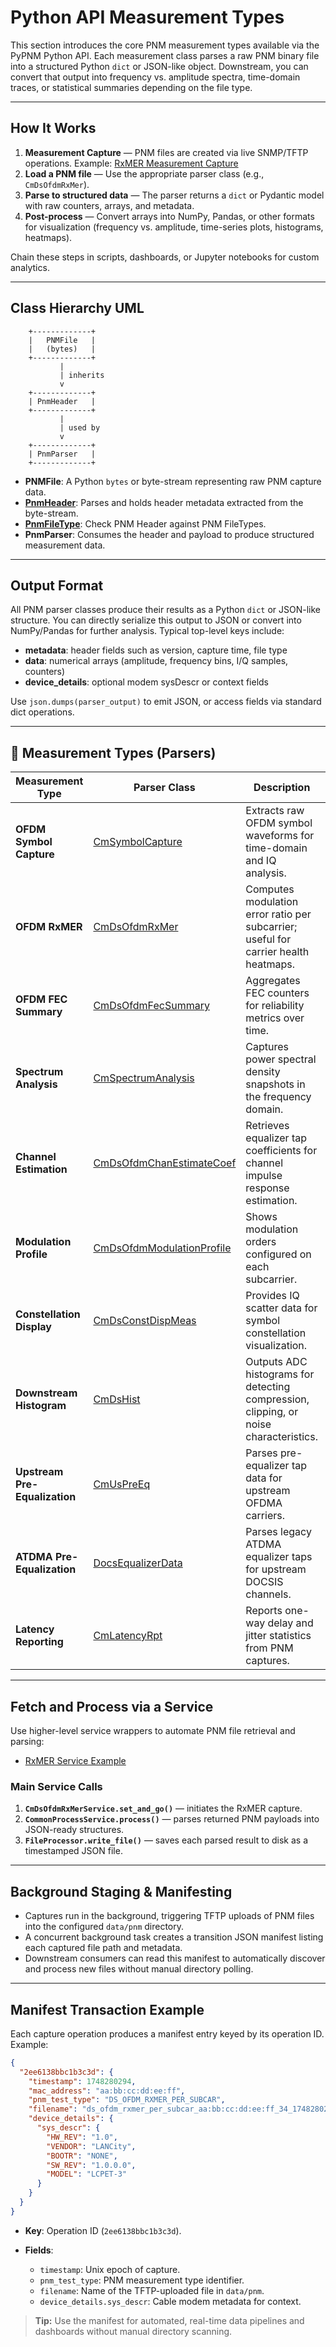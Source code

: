 # Python API Measurement Types

This section introduces the core PNM measurement types available via the PyPNM Python API. Each measurement class parses a raw PNM binary file into a structured Python `dict` or JSON-like object. Downstream, you can convert that output into frequency vs. amplitude spectra, time-domain traces, or statistical summaries depending on the file type.

---

## How It Works

1. **Measurement Capture** — PNM files are created via live SNMP/TFTP operations.
   Example: [RxMER Measurement Capture](../../../examples/pnm/cm-pnm-ds-ofdm-rxmer.py)
2. **Load a PNM file** — Use the appropriate parser class (e.g., `CmDsOfdmRxMer`).
3. **Parse to structured data** — The parser returns a `dict` or Pydantic model with raw counters, arrays, and metadata.
4. **Post-process** — Convert arrays into NumPy, Pandas, or other formats for visualization (frequency vs. amplitude, time-series plots, histograms, heatmaps).

Chain these steps in scripts, dashboards, or Jupyter notebooks for custom analytics.

---

## Class Hierarchy UML

```text
    +-------------+        
    |   PNMFile   |        
    |   (bytes)   |        
    +-------------+        
           |               
           | inherits      
           v               
    +-------------+        
    | PnmHeader   |        
    +-------------+        
           |               
           | used by       
           v               
    +-------------+        
    | PnmParser   |        
    +-------------+        
```

* **PNMFile**: A Python `bytes` or byte-stream representing raw PNM capture data.
* [**PnmHeader**](../../../src/pypnm/pnm/process/pnm_header.py): Parses and holds header metadata extracted from the byte-stream.
* [**PnmFileType**](../../../src/pypnm/pnm/process/pnm_file_type.py): Check PNM Header against PNM FileTypes.
* **PnmParser**: Consumes the header and payload to produce structured measurement data.
---

## Output Format

All PNM parser classes produce their results as a Python `dict` or JSON-like structure. You can directly serialize this output to JSON or convert into NumPy/Pandas for further analysis. Typical top-level keys include:

* **metadata**: header fields such as version, capture time, file type
* **data**: numerical arrays (amplitude, frequency bins, I/Q samples, counters)
* **device\_details**: optional modem sysDescr or context fields

Use `json.dumps(parser_output)` to emit JSON, or access fields via standard dict operations.

---

## 🎯 Measurement Types (Parsers)

| Measurement Type              | Parser Class                                                                       | Description                                                                           | Status |
| ----------------------------- | ---------------------------------------------------------------------------------- | ------------------------------------------------------------------------------------- | :----: |
| **OFDM Symbol Capture**       | [CmSymbolCapture](../../../src/pypnm/pnm/process/CmSymbolCapture.py)               | Extracts raw OFDM symbol waveforms for time-domain and IQ analysis.                   | CMTS Dependend    |
| **OFDM RxMER**                | [CmDsOfdmRxMer](../../../src/pypnm/pnm/process/CmDsOfdmRxMer.py)                   | Computes modulation error ratio per subcarrier; useful for carrier health heatmaps.   | ✅     |
| **OFDM FEC Summary**          | [CmDsOfdmFecSummary](../../../src/pypnm/pnm/process/CmDsOfdmFecSummary.py)         | Aggregates FEC counters for reliability metrics over time.                            | ✅     |
| **Spectrum Analysis**         | [CmSpectrumAnalysis](../../../src/pypnm/pnm/process/CmSpectrumAnalysis.py)         | Captures power spectral density snapshots in the frequency domain.                    | ✅     |
| **Channel Estimation**        | [CmDsOfdmChanEstimateCoef](../../../src/pypnm/pnm/process/CmDsOfdmChanEstimateCoef.py) | Retrieves equalizer tap coefficients for channel impulse response estimation.         | ✅     |
| **Modulation Profile**        | [CmDsOfdmModulationProfile](../../../src/pypnm/pnm/process/CmDsOfdmModulationProfile.py) | Shows modulation orders configured on each subcarrier.                                | ✅     |
| **Constellation Display**     | [CmDsConstDispMeas](../../../src/pypnm/pnm/process/CmDsConstDispMeas.py)           | Provides IQ scatter data for symbol constellation visualization.                      | ✅     |
| **Downstream Histogram**      | [CmDsHist](../../../src/pypnm/pnm/process/CmDsHist.py)                             | Outputs ADC histograms for detecting compression, clipping, or noise characteristics. | ✅     |
| **Upstream Pre-Equalization** | [CmUsPreEq](../../../src/pypnm/pnm/process/CmUsPreEq.py)                           | Parses pre-equalizer tap data for upstream OFDMA carriers.                            | ✅     |
| **ATDMA Pre-Equalization**    | [DocsEqualizerData](../../../src/pypnm/pnm/data_type/DocsEqualizerData.py)           | Parses legacy ATDMA equalizer taps for upstream DOCSIS channels.                      | ✅     |
| **Latency Reporting**         | [CmLatencyRpt](../../../src/pypnm/pnm/process/CmLatencyRpt.py)                     | Reports one-way delay and jitter statistics from PNM captures.                        | TBD    |

---

## Fetch and Process via a Service

Use higher-level service wrappers to automate PNM file retrieval and parsing:

* [RxMER Service Example](../../../src/pypnm/examples/service/cm-service-set-ds-rxmer.py)

### Main Service Calls

1. **`CmDsOfdmRxMerService.set_and_go()`** — initiates the RxMER capture.
2. **`CommonProcessService.process()`** — parses returned PNM payloads into JSON-ready structures.
3. **`FileProcessor.write_file()`** — saves each parsed result to disk as a timestamped JSON file.

---

## Background Staging & Manifesting

* Captures run in the background, triggering TFTP uploads of PNM files into the configured `data/pnm` directory.
* A concurrent background task creates a transition JSON manifest listing each captured file path and metadata.
* Downstream consumers can read this manifest to automatically discover and process new files without manual directory polling.

---

## Manifest Transaction Example

Each capture operation produces a manifest entry keyed by its operation ID. Example:

```json
{
  "2ee6138bbc1b3c3d": {
    "timestamp": 1748280294,
    "mac_address": "aa:bb:cc:dd:ee:ff",
    "pnm_test_type": "DS_OFDM_RXMER_PER_SUBCAR",
    "filename": "ds_ofdm_rxmer_per_subcar_aa:bb:cc:dd:ee:ff_34_1748280294.bin",
    "device_details": {
      "sys_descr": {
        "HW_REV": "1.0",
        "VENDOR": "LANCity",
        "BOOTR": "NONE",
        "SW_REV": "1.0.0.0",
        "MODEL": "LCPET-3"
      }
    }
  }
}
```

* **Key**: Operation ID (`2ee6138bbc1b3c3d`).
* **Fields**:

  * `timestamp`: Unix epoch of capture.
  * `pnm_test_type`: PNM measurement type identifier.
  * `filename`: Name of the TFTP-uploaded file in `data/pnm`.
  * `device_details.sys_descr`: Cable modem metadata for context.

> **Tip:** Use the manifest for automated, real-time data pipelines and dashboards without manual directory scanning.
